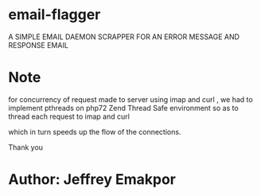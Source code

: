 # email-flagger

A SIMPLE EMAIL DAEMON SCRAPPER FOR AN ERROR MESSAGE AND RESPONSE EMAIL

# Note

for concurrency of request made to server using imap and curl , we had to implement pthreads on 
php72 Zend Thread Safe environment so as to thread each request to imap and curl

which in turn speeds up the flow of the connections.


Thank you

# Author: Jeffrey Emakpor
